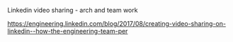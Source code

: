 Linkedin video sharing - arch and team work

https://engineering.linkedin.com/blog/2017/08/creating-video-sharing-on-linkedin--how-the-engineering-team-per

